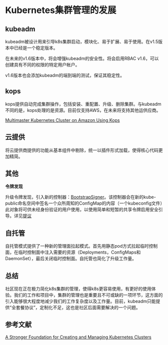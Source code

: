 # Kubernetes集群管理的发展

## kubeadm

kubeadm被设计用来引导k8s集群启动，模块化、易于扩展、易于使用。在v1.5版本中已经是一个稳定版本。

在未来的v1.6版本中，将会增强kubeadm的安全性。将会启用RBAC v1.6，可以创建具有不同的权限的特定用户帐户。

v1.6版本也会添加kubeadm的端到端的测试，保证其稳定性。

## kops

kops提供自动完成集群操作，包括安装、重配置、升级、删除集群。与kubeadm不同的是，kops处理的是资源。目前仅支持AWS，在未来将支持其他运供应商。

[Multimaster Kubernetes Cluster on Amazon Using Kops](https://blog.couchbase.com/2016/november/multimaster-kubernetes-cluster-amazon-kops)

## 云提供

将云提供商提供的功能从基本组件中剔除，统一以插件形式加载，使得核心代码更加精简。

## 其他

**令牌发现**

升级令牌发现，引入新的控制器：[BootstrapSigner](https://github.com/kubernetes/kubernetes/pull/36101)。该控制器会在新的kube-public命名空间中签名一个众所周知的ConfigMap的内容（一个kubeconfig文件）此对象将可供未经身份验证的用户使用，以使用简单和短暂的共享令牌启用安全引导。详见[提议](https://github.com/kubernetes/community/blob/master/contributors/design-proposals/bootstrap-discovery.md)

## 自托管

自托管模式提供了一种新的管理面拉起模式。首先用静态pod方式拉起临时控制面，在临时控制面中注入需要的资源（Deployments，ConfigMaps和DaemonSet），最后关闭临时控制面。自托管也简化了升级工作量。

## 总结

社区现在正在极力简化k8s集群的管理，使得k8s更容易使用，有更好的使用体验。我们的工作和项目中，集群的管理也是重要且不可或缺的一项环节，这方面的引入能够很大程度地减少我们的工作复杂度以及工作量。目前，kubeadm只能提供“全套餐协议”，定制化不足，这也是社区后面需要解决的一个问题。

## 参考文献

[A Stronger Foundation for Creating and Managing Kubernetes Clusters](http://blog.kubernetes.io/2017/01/stronger-foundation-for-creating-and-managing-kubernetes-clusters.html)



